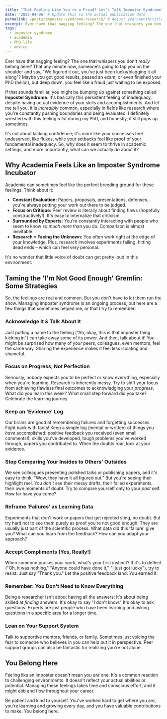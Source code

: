 ```yaml
---
title: "That Feeling Like You're a Fraud? Let's Talk Imposter Syndrome"
date: '2025-04-06' # Update this to the actual publication date
permalink: /posts/imposter-syndrome-research/ # Adjust year/month/title as needed
excerpt: Ever have that nagging feeling? The one that whispers you don't *really* belong here? That any minute now, someone's going to tap you on the shoulder and say, "We figured it out, you've just been lucky/blagging it all along"? Maybe you got good results, passed an exam, or even finished your PhD (hello!), but deep down, you feel like a fraud just waiting to be exposed.
tags:
  - imposter-syndrome
  - academia
  - PhD-life
  - advice
---
```


Ever have that nagging feeling? The one that whispers you don't *really* belong here? That any minute now, someone's going to tap you on the shoulder and say, "We figured it out, you've just been lucky/blagging it all along"? Maybe you got good results, passed an exam, or even finished your PhD (hello!), but deep down, you feel like a fraud just waiting to be exposed.

If that sounds familiar, you might be bumping up against something called **Imposter Syndrome**. It's basically this persistent feeling of inadequacy, despite having actual evidence of your skills and accomplishments. And let me tell you, it is *incredibly* common, especially in fields like research where you're constantly pushing boundaries and being evaluated. I definitely wrestled with this feeling *a lot* during my PhD, and honestly, it still pops up sometimes.

It’s not about lacking confidence; it's more like your successes feel undeserved, like flukes, while your setbacks feel like proof of your fundamental inadequacy. So, why does it seem to thrive in academic settings, and more importantly, what can we actually *do* about it?

## Why Academia Feels Like an Imposter Syndrome Incubator

Academia can sometimes feel like the perfect breeding ground for these feelings. Think about it:

* **Constant Evaluation:** Papers, proposals, presentations, defenses... you're always putting your work out there to be judged.
* **Focus on Critique:** Peer review is literally about finding flaws (hopefully constructively!). It's easy to internalize that criticism.
* **Surrounded by Experts:** You're constantly interacting with people who seem to know *so much more* than you do. Comparison is almost inevitable.
* **Research = Facing the Unknown:** You often work right at the edge of your knowledge. Plus, research involves experiments failing, hitting dead ends – which can feel very personal.

It's no wonder that little voice of doubt can get pretty loud in this environment.

## Taming the 'I'm Not Good Enough' Gremlin: Some Strategies

So, the feelings are real and common. But you don't have to let them run the show. Managing imposter syndrome is an ongoing process, but here are a few things that sometimes helped me, or that I try to remember:

### Acknowledge It & Talk About It
Just putting a name to the feeling ("Ah, okay, this is that imposter thing kicking in") can take away some of its power. And then, talk about it! You might be surprised how many of your peers, colleagues, even mentors, feel the same way. Sharing the experience makes it feel less isolating and shameful.

### Focus on Progress, Not Perfection
Seriously, nobody expects you to be perfect or know everything, especially when you're learning. Research is inherently messy. Try to shift your focus from achieving flawless final outcomes to acknowledging your *progress*. What did you learn this week? What small step forward did you take? Celebrate the learning journey.

### Keep an 'Evidence' Log
Our brains are good at remembering failures and forgetting successes. Fight back with facts! Keep a simple log (mental or written) of things you *have* accomplished: positive feedback you received (even small comments!), skills you've developed, tough problems you've worked through, papers you contributed to. When the doubts roar, look at your evidence.

### Stop Comparing Your Insides to Others' Outsides
We see colleagues presenting polished talks or publishing papers, and it's easy to think, "Wow, they have it all figured out." But you're seeing their highlight reel. You *don't* see their messy drafts, their failed experiments, their own moments of doubt. Try to compare yourself only to your *past* self. How far have you come?

### Reframe 'Failures' as Learning Data
Experiments that don't work or papers that get rejected sting, no doubt. But try hard not to see them purely as proof you're not good enough. They are usually just part of the scientific process. What data did this 'failure' give you? What can you learn from the feedback? How can you adapt your approach?

### Accept Compliments (Yes, Really!)
When someone praises your work, what's your first instinct? If it's to deflect ("Oh, it was nothing," "Anyone could have done it," "I just got lucky"), try to resist. Just say "Thank you." Let the positive feedback land. You earned it.

### Remember: You Don't Need to Know Everything
Being a researcher isn't about having all the answers; it's about being skilled at *finding* answers. It's okay to say "I don't know." It's okay to ask questions. Experts are just people who have been learning and asking questions in a specific area for a longer time.

### Lean on Your Support System
Talk to supportive mentors, friends, or family. Sometimes just voicing the fear to someone who believes in you can help put it in perspective. Peer support groups can also be fantastic for realizing you're not alone.

## You Belong Here

Feeling like an imposter doesn't mean you *are* one. It's a common reaction to challenging environments. It doesn't reflect your actual abilities or potential. Managing these feelings takes time and conscious effort, and it might ebb and flow throughout your career.

Be patient and kind to yourself. You've worked hard to get where you are, you're learning and growing every day, and you have valuable contributions to make. You belong here.